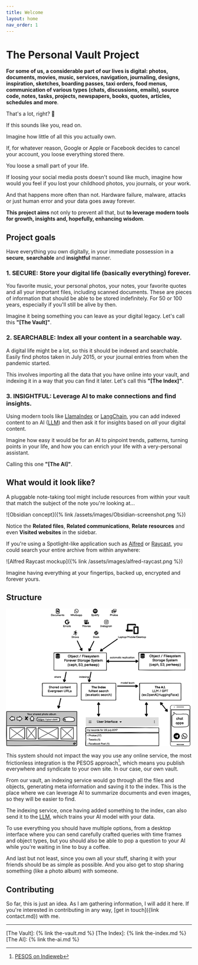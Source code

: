```yaml
---
title: Welcome
layout: home
nav_order: 1
---
```

# The Personal Vault Project

**For some of us, a considerable part of our lives is digital: photos, documents, movies, music, services, navigation, journaling, designs, inspiration, sketches, boarding passes, taxi orders, food menus, communication of various types (chats, discussions, emails), source code, notes, tasks, projects, newspapers, books, quotes, articles, schedules and more**.

That's a lot, right? 👀

If this sounds like you, read on.

Imagine how little of all this you actually own.

If, for whatever reason, Google or Apple or Facebook decides to cancel your account, you loose everything stored there.

You loose a small part of your life.

If loosing your social media posts doesn't sound like much, imagine how would you feel if you lost your childhood photos, you journals, or your work.

And that happens more often than not. Hardware failure, malware, attacks or just human error and your data goes away forever.

**This project aims** not only to prevent all that, but **to leverage modern tools for growth, insights and, hopefully, enhancing wisdom**.

## Project goals

Have everything you own digitally, in your immediate possession in a **secure**, **searchable** and **insightful** manner.

### 1. SECURE: Store your digital life (basically everything) forever.

You favorite music, your personal photos, your notes, your favorite quotes and all your important files, including scanned documents. These are pieces of information that should be able to be stored indefinitely. For 50 or 100 years, especially if you'll still be alive by then.

Imagine it being something you can leave as your digital legacy. Let's call this **"[The Vault]"**.

### 2. SEARCHABLE: Index all your content in a searchable way.

A digital life might be a lot, so this it should be indexed and searchable. Easily find photos taken in July 2015, or your journal entries from when the pandemic started.

This involves importing all the data that you have online into your vault, and indexing it in a way that you can find it later. Let's call this **"[The Index]"**.

### 3. INSIGHTFUL: Leverage AI to make connections and find insights.

Using modern tools like [LlamaIndex] or [LangChain], you can add indexed content to an AI ([LLM]) and then ask it for insights based on _all_ your digital content.

Imagine how easy it would be for an AI to pinpoint trends, patterns, turning points in your life, and how you can enrich your life with a very-personal assistant.

Calling this one **"[The AI]"**.

## What would it look like?

A pluggable note-taking tool might include resources from within your vault that match the subject of the note you're looking at...

![Obsidian concept]({% link /assets/images/Obsidian-screenshot.png %})

Notice the **Related files**, **Related communications**, **Relate resources** and even **Visited websites** in the sidebar.

If you're using a Spotlight-like application such as [Alfred](https://www.alfredapp.com/) or [Raycast](https://www.raycast.com/), you could search your entire archive from within anywhere:

![Alfred Raycast mockup]({% link /assets/images/alfred-raycast.png %})

Imagine having everything at your fingertips, backed up, encrypted and forever yours.

## Structure

![PVP structure](/assets/images/pvp-structure.png)

This system should not impact the way you use any online service, the most frictionless integration is the PESOS approach[^1], which means you publish everywhere and syndicate to your own site. In our case, our own vault.

From our vault, an indexing service would go through all the files and objects, generating meta information and saving it to the index. This is the place where we can leverage AI to summarize documents and even images, so they will be easier to find.

The indexing service, once having added something to the index, can also send it to the [LLM](https://en.wikipedia.org/wiki/Large_language_model), which trains your AI model with your data.

To use everything you should have multiple options, from a desktop interface where you can send carefully crafted queries with time frames and object types, but you should also be able to pop a question to your AI while you're waiting in line to buy a coffee.

And last but not least, since you own all your stuff, sharing it with your friends should be as simple as possible. And you also get to stop sharing something (like a photo album) with someone.

## Contributing

So far, this is just an idea. As I am gathering information, I will add it here. If you're interested in contributing in any way, [get in touch]({link contact.md}) with me.


----
[^1]: [PESOS on Indieweb](https://indieweb.org/PESOS)

[The Vault]: {% link the-vault.md %}
[The Index]: {% link the-index.md %}
[The AI]: {% link the-ai.md %}

[LlamaIndex]: https://github.com/jerryjliu/llama_index
[LangChain]: https://github.com/hwchase17/langchain
[LLM]: https://en.wikipedia.org/wiki/Large_language_model

